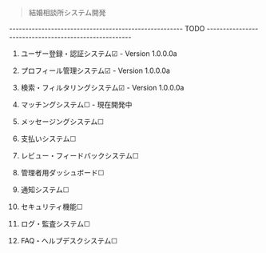> 結婚相談所システム開発

------------------------------------------------------ TODO ------------------------------------------------------
1. ユーザー登録・認証システム☑ - Version 1.0.0.0a

2. プロフィール管理システム☑ - Version 1.0.0.0a

3. 検索・フィルタリングシステム☑ - Version 1.0.0.0a

4. マッチングシステム☐ - 現在開発中

5. メッセージングシステム☐

6. 支払いシステム☐

7. レビュー・フィードバックシステム☐

8. 管理者用ダッシュボード☐

9. 通知システム☐

10. セキュリティ機能☐

11. ログ・監査システム☐

12. FAQ・ヘルプデスクシステム☐
